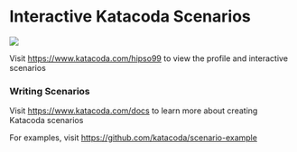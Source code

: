 # Interactive Katacoda Scenarios

[![](http://shields.katacoda.com/katacoda/hipso99/count.svg)](https://www.katacoda.com/hipso99 "Get your profile on Katacoda.com")

Visit https://www.katacoda.com/hipso99 to view the profile and interactive scenarios

### Writing Scenarios
Visit https://www.katacoda.com/docs to learn more about creating Katacoda scenarios

For examples, visit https://github.com/katacoda/scenario-example
